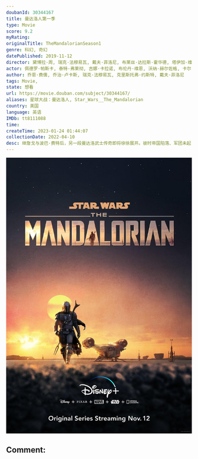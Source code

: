 ```yaml
---
doubanId: 30344167
title: 曼达洛人第一季
type: Movie
score: 9.2
myRating: 
originalTitle: TheMandalorianSeason1
genre: 科幻, 奇幻
datePublished: 2019-11-12
director: 黛博拉·周, 瑞克·法穆易瓦, 戴夫·菲洛尼, 布莱丝·达拉斯·霍华德, 塔伊加·维迪提, 乔恩·费儒
actor: 佩德罗·帕斯卡, 泰特·弗莱彻, 吉娜·卡拉诺, 布伦丹·维恩, 沃纳·赫尔佐格, 卡尔·韦瑟斯, 奥米德·阿布塔西, 尼克·诺特, 艾米莉·斯沃洛, 塔伊加·维迪提, 约翰·比斯利, 霍拉提奥·桑斯, 瑞恩·沃森, 布莱恩·波塞恩, 阿西夫·阿里, 萨拉·贝克, 尤金·科德罗, 吉安卡罗·埃斯波西托, 利欧·哈克福德, 茱莉亚·琼斯, 多米尼克·培斯, 乔恩·费儒, 裘德·沃尔克, 马克·哈米尔, 特洛伊·科特苏尔, 温明娜, 比尔·伯尔, 密斯提·罗萨斯, 德鲁·哈尔, 艾丹·伯托拉, 卡德罗莎·奥娜·卡罗尔
author: 乔恩·费儒, 乔治·卢卡斯, 瑞克·法穆易瓦, 克里斯托弗·约斯特, 戴夫·菲洛尼
tags: Movie, 
state: 想看
url: https://movie.douban.com/subject/30344167/
aliases: 星球大战：曼达洛人, Star_Wars__The_Mandalorian
country: 美国
language: 英语
IMDb: tt8111088
time: 
createTime: 2023-01-24 01:44:07
collectionDate: 2022-04-10
desc: 继詹戈与波巴·费特后，另一段曼达洛武士传奇即将徐徐展开。彼时帝国陷落、军团未起，远在新共和国疆域之外，一名孤胆枪手浪迹星涯。
---
```


![image](assets/p2566627804.jpg)

Comment: 
---

